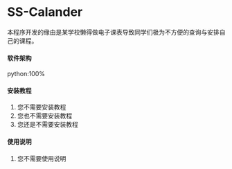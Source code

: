 # SS-Calander
本程序开发的缘由是某学校懒得做电子课表导致同学们极为不方便的查询与安排自己的课程。
#### 软件架构
python:100%


#### 安装教程

1.  您不需要安装教程
2.  您也不需要安装教程
3.  您还是不需要安装教程

#### 使用说明

1.  您不需要使用说明

